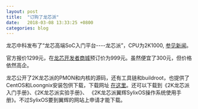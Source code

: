 ```yaml
---
layout: post
title:  "订购了龙芯派"
date:   2018-03-08 13:33:25 +0800
categories: blog
---
```

龙芯中科发布了“龙芯高端SoC入门平台----龙芯派”，CPU为2K1000, [参见新闻](http://www.loongson.cn/news/company/622.html)。

官方报价1299元，在[龙芯开发者商城](http://www.openloongson.cn)预订价为999元。虽然便宜了300元，但价格依然高企。

龙芯公开了2K龙芯派的PMON和内核的源码，还有工具链和buildroot，也提供了CentOS和Loongnix安装包供下载，下载网址
[在这里](http://ftp.loongnix.org/loongsonpi/)。还可以下载到《2K龙芯派入门手册》、《2K龙芯派实验手册》、
《2K龙芯派翼辉SylixOS操作系统使用手册》。不过SylixOS要到翼辉的网站上申请才能下载。
